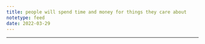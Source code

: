 ```yaml
---
title: people will spend time and money for things they care about
notetype: feed
date: 2022-03-29
---
```



---

